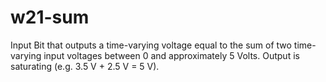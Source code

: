w21-sum
===============

Input Bit that outputs a time-varying voltage equal to the sum of two time-varying input voltages between 0 and approximately 5 Volts.  Output is saturating (e.g. 3.5 V + 2.5 V = 5 V). 